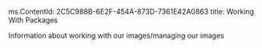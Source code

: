 ﻿ms.ContentId: 2C5C988B-6E2F-454A-873D-7361E42A0863 title: Working With Packages

Information about working with our images/managing our images

